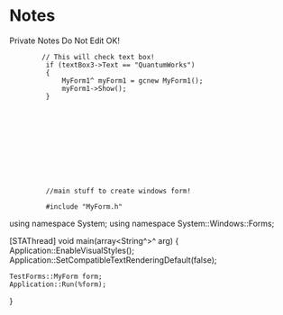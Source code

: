 Notes
=====

Private Notes Do Not Edit OK!


			
			// This will check text box!
			 if (textBox3->Text == "QuantumWorks")
			 {
				 MyForm1^ myForm1 = gcnew MyForm1();
				 myForm1->Show();
			 }
			 
			 
			 
			 
			 
			 
			 
			 
			 
			 
			 
			 //main stuff to create windows form!
			 
			 #include "MyForm.h"

using namespace System;
using namespace System::Windows::Forms;

[STAThread]
void main(array<String^>^ arg) {
	Application::EnableVisualStyles();
	Application::SetCompatibleTextRenderingDefault(false);

	TestForms::MyForm form;
	Application::Run(%form);
}  
